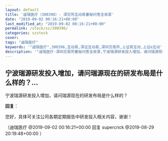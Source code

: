 ```yaml
---
layout: default
title: '迪瑞医疗（300396）- 深交所互动易董秘问答全收录'
date: "2019-09-02 00:16:21+00:00"
last_modified_at: "2019-09-02 00:16:21+00:00"
permalink: /stock/sz/300396/
categories: szstock
cover: 
tags: "迪瑞医疗"
keywords: '"迪瑞医疗",300396,互动易,深证互动易,深圳交易所,上证易互动,上证e互动'
description: '"迪瑞医疗-深圳交易所董秘问答全收录,宁波瑞源研发投入增加，请问瑞源现在的研发布局是什么样的？"'
---
```


## 宁波瑞源研发投入增加，请问瑞源现在的研发布局是什么样的？...

宁波瑞源研发投入增加，请问瑞源现在的研发布局是什么样的？

**回复**：

您好，具体可关注公司各期定期报告中研发投入相关内容，谢谢！ 

（迪瑞医疗  @2019-09-02 00:16:21+00:00 回复 supercrick  @2019-08-29 20:19:48+00:00 ）

